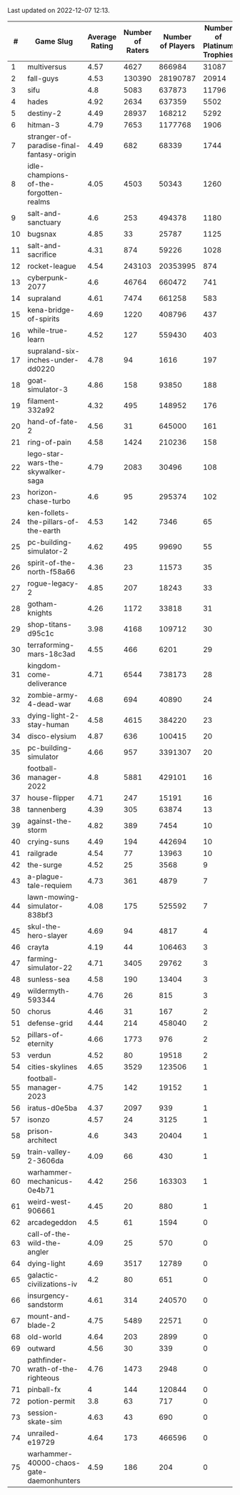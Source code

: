 Last updated on 2022-12-07 12:13.


|#|Game Slug|Average Rating|Number of Raters|Number of Players|Number of Platinum Trophies|Max Rarity (%)|
|---|---|---|---|---|---|---|
|1|multiversus|4.57|4627|866984|31087|77|
|2|fall-guys|4.53|130390|28190787|20914|5|
|3|sifu|4.8|5083|637873|11796|96|
|4|hades|4.92|2634|637359|5502|89|
|5|destiny-2|4.49|28937|168212|5292|95|
|6|hitman-3|4.79|7653|1177768|1906|48|
|7|stranger-of-paradise-final-fantasy-origin|4.49|682|68339|1744|98|
|8|idle-champions-of-the-forgotten-realms|4.05|4503|50343|1260|5|
|9|salt-and-sanctuary|4.6|253|494378|1180|83|
|10|bugsnax|4.85|33|25787|1125|97|
|11|salt-and-sacrifice|4.31|874|59226|1028|91|
|12|rocket-league|4.54|243103|20353995|874|76|
|13|cyberpunk-2077|4.6|46764|660472|741|62|
|14|supraland|4.61|7474|661258|583|99|
|15|kena-bridge-of-spirits|4.69|1220|408796|437|94|
|16|while-true-learn|4.52|127|559430|403|93|
|17|supraland-six-inches-under-dd0220|4.78|94|1616|197|99|
|18|goat-simulator-3|4.86|158|93850|188|91|
|19|filament-332a92|4.32|495|148952|176|93|
|20|hand-of-fate-2|4.56|31|645000|161|72|
|21|ring-of-pain|4.58|1424|210236|158|96|
|22|lego-star-wars-the-skywalker-saga|4.79|2083|30496|108|98|
|23|horizon-chase-turbo|4.6|95|295374|102|84|
|24|ken-follets-the-pillars-of-the-earth|4.53|142|7346|65|48|
|25|pc-building-simulator-2|4.62|495|99690|55|75|
|26|spirit-of-the-north-f58a66|4.36|23|11573|35|62|
|27|rogue-legacy-2|4.85|207|18243|33|1|
|28|gotham-knights|4.26|1172|33818|31|2|
|29|shop-titans-d95c1c|3.98|4168|109712|30|98|
|30|terraforming-mars-18c3ad|4.55|466|6201|29|60|
|31|kingdom-come-deliverance|4.71|6544|738173|28|30|
|32|zombie-army-4-dead-war|4.68|694|40890|24|67|
|33|dying-light-2-stay-human|4.58|4615|384220|23|1|
|34|disco-elysium|4.87|636|100415|20|28|
|35|pc-building-simulator|4.66|957|3391307|20|48|
|36|football-manager-2022|4.8|5881|429101|16|49|
|37|house-flipper|4.71|247|15191|16|93|
|38|tannenberg|4.39|305|63874|13|86|
|39|against-the-storm|4.82|389|7454|10|31|
|40|crying-suns|4.49|194|442694|10|65|
|41|railgrade|4.54|77|13963|10|98|
|42|the-surge|4.52|25|3568|9|94|
|43|a-plague-tale-requiem|4.73|361|4879|7|92|
|44|lawn-mowing-simulator-838bf3|4.08|175|525592|7|87|
|45|skul-the-hero-slayer|4.69|94|4817|4|96|
|46|crayta|4.19|44|106463|3|23|
|47|farming-simulator-22|4.71|3405|29762|3|79|
|48|sunless-sea|4.58|190|13404|3|37|
|49|wildermyth-593344|4.76|26|815|3|5|
|50|chorus|4.46|31|167|2|86|
|51|defense-grid|4.44|214|458040|2|80|
|52|pillars-of-eternity|4.66|1773|976|2|80|
|53|verdun|4.52|80|19518|2|74|
|54|cities-skylines|4.65|3529|123506|1|73|
|55|football-manager-2023|4.75|142|19152|1|80|
|56|iratus-d0e5ba|4.37|2097|939|1|88|
|57|isonzo|4.57|24|3125|1|61|
|58|prison-architect|4.6|343|20404|1|35|
|59|train-valley-2-3606da|4.09|66|430|1|89|
|60|warhammer-mechanicus-0e4b71|4.42|256|163303|1|24|
|61|weird-west-906661|4.45|20|880|1|82|
|62|arcadegeddon|4.5|61|1594|0|93|
|63|call-of-the-wild-the-angler|4.09|25|570|0|89|
|64|dying-light|4.69|3517|12789|0|97|
|65|galactic-civilizations-iv|4.2|80|651|0|87|
|66|insurgency-sandstorm|4.61|314|240570|0|6|
|67|mount-and-blade-2|4.75|5489|22571|0|10|
|68|old-world|4.64|203|2899|0|85|
|69|outward|4.56|30|339|0|78|
|70|pathfinder-wrath-of-the-righteous|4.76|1473|2948|0|43|
|71|pinball-fx|4|144|120844|0|86|
|72|potion-permit|3.8|63|717|0|98|
|73|session-skate-sim|4.63|43|690|0|27|
|74|unrailed-e19729|4.64|173|466596|0|5|
|75|warhammer-40000-chaos-gate-daemonhunters|4.59|186|204|0|95|
